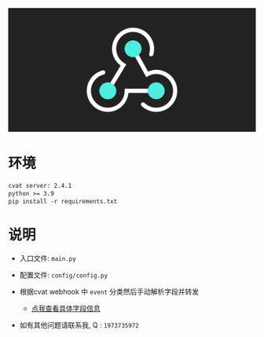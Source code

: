 <div align="center">
    <img src="./webhooks-banner.svg">
</div>

# 环境
    cvat server: 2.4.1
    python >= 3.9
    pip install -r requirements.txt
# 说明
- 入口文件: `main.py`

- 配置文件: `config/config.py`

- 根据cvat webhook 中 `event` 分类然后手动解析字段并转发
    - [点我查看具体字段信息](./docs/field_info.md)

- 如有其他问题请联系我, Q : `1973735972`